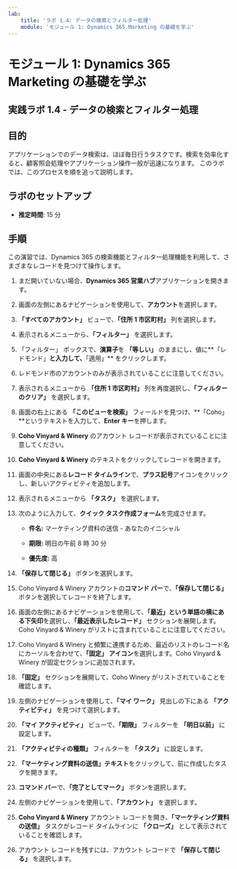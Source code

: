 ```yaml
---
lab:
    title: 'ラボ 1.4: データの検索とフィルター処理'
    module: 'モジュール 1: Dynamics 365 Marketing の基礎を学ぶ'
---
```


モジュール 1: Dynamics 365 Marketing の基礎を学ぶ
========================

## 実践ラボ 1.4 - データの検索とフィルター処理

## 目的

アプリケーションでのデータ検索は、ほぼ毎日行うタスクです。検索を効率化すると、顧客照会処理やアプリケーション操作一般が迅速になります。  このラボでは、このプロセスを順を追って説明します。

## ラボのセットアップ

  - **推定時間**: 15 分

## 手順

この演習では、Dynamics 365 の検索機能とフィルター処理機能を利用して、さまざまなレコードを見つけて操作します。 

1. まだ開いていない場合、**Dynamics 365 営業ハブ**アプリケーションを開きます。 

2. 画面の左側にあるナビゲーションを使用して、**アカウント**を選択します。 

3. **「すべてのアカウント」** ビューで、**「住所 1 市区町村」** 列を選択します。 

4. 表示されるメニューから、**「フィルター」** を選択します。

5. 「フィルター」 ボックスで、**演算子**を **「等しい」** のままにし、値に**「レドモンド」**と入力して、**「適用」** をクリックします。

6. レドモンド市のアカウントのみが表示されていることに注意してください。 

7. 表示されるメニューから **「住所 1 市区町村」** 列を再度選択し、**「フィルターのクリア」** を選択します。 

8. 画面の右上にある **「このビューを検索」** フィールドを見つけ、**「Coho」**というテキストを入力して、**Enter キー**を押します。

9. **Coho Vinyard & Winery** のアカウント レコードが表示されていることに注意してください。 

10. **Coho Vinyard & Winery** のテキストをクリックしてレコードを開きます。 

11. 画面の中央にある**レコード タイムライン**で、**プラス記号**アイコンをクリックし、新しいアクティビティを追加します。 

12. 表示されるメニューから **「タスク」** を選択します。

13. 次のように入力して、**クイック タスク作成フォーム**を完成させます。

	- **件名:** マーケティング資料の送信 - あなたのイニシャル

	- **期限:** 明日の午前 8 時 30 分

	- **優先度:** 高

14. **「保存して閉じる」** ボタンを選択します。

15. Coho Vinyard & Winery アカウントの**コマンド バー**で、**「保存して閉じる」** ボタンを選択してレコードを終了します。 

16. 画面の左側にあるナビゲーションを使用して、**「最近」**という単語の横にある**下矢印**を選択し、**「最近表示したレコード」** セクションを展開します。Coho Vinyard & Winery がリストに含まれていることに注意してください。 

17. Coho Vinyard & Winery と頻繁に連携するため、最近のリストのレコード名にカーソルを合わせて、**「固定」 アイコン**を選択します。Coho Vinyard & Winery が固定セクションに追加されます。 

18. **「固定」** セクションを展開して、Coho Winery がリストされていることを確認します。 

19. 左側のナビゲーションを使用して、**「マイ ワーク」** 見出しの下にある **「アクティビティ」** を見つけて選択します。

20. **「マイ アクティビティ」** ビューで、**「期限」** フィルターを **「明日以前」** に設定します。

21. **「アクティビティの種類」** フィルターを **「タスク」** に設定します。

22. **「マーケティング資料の送信」テキスト**をクリックして、前に作成したタスクを開きます。 

23. **コマンド バー**で、**「完了としてマーク」** ボタンを選択します。 

24. 左側のナビゲーションを使用して、**「アカウント」** を選択します。

25. **Coho Vinyard & Winery** アカウント レコードを開き、**「マーケティング資料の送信」** タスクがレコード タイムラインに **「クローズ」** として表示されていることを確認します。 

26. アカウント レコードを残すには、アカウント レコードで **「保存して閉じる」** を選択します。 

